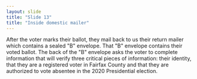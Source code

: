 ```yaml
---
layout: slide
title: "Slide 13"
title: "Inside domestic mailer"
---
```


After the voter marks their ballot, they mail back to us their return mailer which contains a sealed "B" envelope. That "B" envelope contains their voted ballot. The back of the "B" envelope asks the voter to complete information that will verify three critical pieces of information: their identity, that they are a registered voter in Fairfax County and that they are authorized to vote absentee in the 2020 Presidential election.